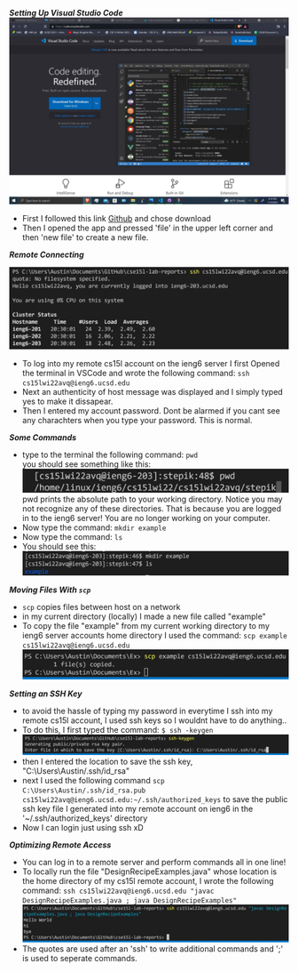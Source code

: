 
***Setting Up Visual Studio Code***
![Image](VisualStudioCode.jpg)
* First I followed this link [Github](https://code.visualstudio.com/) and chose download
* Then I opened the app and pressed 'file' in the upper left corner and then 'new file' to create a new file. 

***Remote Connecting***  

![Image](SSH.jpg) 
* To log into my remote cs15l account on the ieng6 server I first Opened the terminal in VSCode and wrote the following command: `ssh cs15lwi22avq@ieng6.ucsd.edu` 
*  Next an authenticity of host message was displayed and I simply typed yes to make it dissapear.
* Then I entered my account password. Dont be alarmed if you cant see any charachters when you type your password. This is normal.

***Some Commands***

* type to the terminal the following command: `pwd`  
you should see something like this:
![Image](pwd.jpg)
 pwd prints the absolute path to your working directory. Notice you may not recognize any of these directories. That is because you are logged in to the ieng6 server! You are no longer working on your computer.
 * Now type the command:  `mkdir example` 
 * Now type the command: `ls`
 * You should see this:  
 ![Image](lsANDmkdir.jpg)
 
 ***Moving Files With `scp`***

 * `scp` copies files between host on a network
 * in my current directory (locally) I made a new file called "example"
 * To copy the file "example" from my current working directory to my ieng6 server accounts 
 home directory I used the command:
 `scp example cs15lwi22avq@ieng6.ucsd.edu`
![Image](SCP.jpg)

***Setting an SSH Key***
* to avoid the hassle of typing my password in everytime I ssh into my remote cs15l account, I used ssh keys so I wouldnt have to do anything..
* To do this, I first typed the command: `$ ssh -keygen`
![Image](sshkeygen.jpg)
* then I entered the location to save the ssh key, "C:\Users\Austin/.ssh/id_rsa"
* next I used the following command 
`scp C:\Users\Austin/.ssh/id_rsa.pub cs15lwi22avq@ieng6.ucsd.edu:~/.ssh/authorized_keys` to save the public ssh key file I generated into my remote account on ieng6 in the '~/.ssh/authorized_keys' directory
* Now I can login just using ssh xD

***Optimizing Remote Access*** 

* You can log in to a remote server and perform commands all in one line! 
* To locally run the file "DesignRecipeExamples.java" whose location is the home directory of my cs15l remote account, I wrote the following command: `ssh cs15lwi22avq@ieng6.ucsd.edu "javac DesignRecipeExamples.java ; java DesignRecipeExamples"`
![Image](OptimizingSSH.jpg)
* The quotes are used after an 'ssh' to write additional commands and ';' is used to seperate commands. 